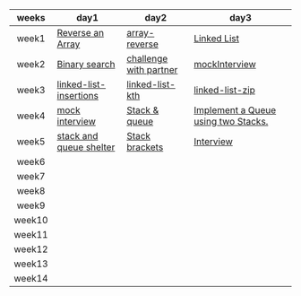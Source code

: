 |weeks |day1 |day2|day3|
|:-:|---|---|---|
|week1| [Reverse an Array](./Reverse-an-Array.md)  | [array-reverse](./array-insert-shift.md)  |  [Linked List](./Linked%20List.md) |
|week2| [Binary search](./array-binary-search/README.md) | [challenge with partner]()  | [mockInterview]()  |
|week3|[linked-list-insertions](./linked-list-insertions/readme.md) | [linked-list-kth](./linked-list-kth/implemetation/readme.md)  |[linked-list-zip](./linked-list-zip//readme.md)   |
|week4|[mock interview](./images//code%20challenge%20linked%20list.png) |[Stack & queue](./StackQueue/CH-1/readme.md)   |[Implement a Queue using two Stacks.](./StackQueue//CH-2//stack/readme.md)   |
|week5|[stack and queue shelter](./StackQueue/CH-3/stack%20and%20queue%20shelter/readme.md)  | [Stack brackets](./StackQueue/CH-4/readme.md)  |[Interview](./StackQueue/interview/readme.md)   |
|week6|   |   |   |
|week7|   |   |   |
|week8|   |   |   |
|week9|   |   |   |
|week10|   |   |   |
|week11|   |   |   |
|week12|  |   |   |
|week13|   |   |   |
|week14|  |   |   |